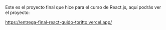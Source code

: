 Este es el proyecto final que hice para el curso de React.js, aquí podrás ver el proyecto:

https://entrega-final-react-guido-toritto.vercel.app/
